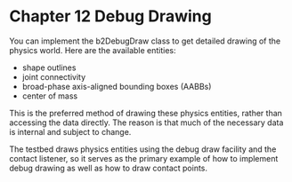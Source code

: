 # Chapter 12 Debug Drawing

You can implement the b2DebugDraw class to get detailed drawing of the physics world. Here are the available entities:

* shape outlines
* joint connectivity
* broad-phase axis-aligned bounding boxes (AABBs)
* center of mass
 
This is the preferred method of drawing these physics entities, rather than accessing the data directly. The reason is that much of the necessary data is internal and subject to change.

The testbed draws physics entities using the debug draw facility and the contact listener, so it serves as the primary example of how to implement debug drawing as well as how to draw contact points.